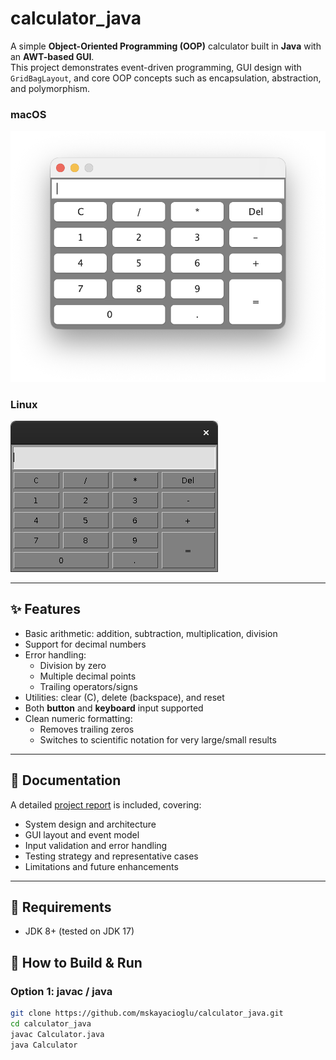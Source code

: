 # calculator_java

A simple **Object-Oriented Programming (OOP)** calculator built in **Java** with an **AWT-based GUI**.  
This project demonstrates event-driven programming, GUI design with `GridBagLayout`, and core OOP concepts such as encapsulation, abstraction, and polymorphism.  

### macOS
![Calculator Screenshot](calculator.png)

### Linux
![Calculator Screenshot](calculator_linux.png)

---

## ✨ Features
- Basic arithmetic: addition, subtraction, multiplication, division  
- Support for decimal numbers  
- Error handling:
  - Division by zero  
  - Multiple decimal points  
  - Trailing operators/signs  
- Utilities: clear (C), delete (backspace), and reset  
- Both **button** and **keyboard** input supported  
- Clean numeric formatting:
  - Removes trailing zeros  
  - Switches to scientific notation for very large/small results  

---

## 📖 Documentation
A detailed [project report](report_Calculator.pdf) is included, covering:
- System design and architecture  
- GUI layout and event model  
- Input validation and error handling  
- Testing strategy and representative cases  
- Limitations and future enhancements  

---

## 🧰 Requirements
- JDK 8+ (tested on JDK 17)

## 🚀 How to Build & Run

### Option 1: javac / java
```bash
git clone https://github.com/mskayacioglu/calculator_java.git
cd calculator_java
javac Calculator.java
java Calculator

